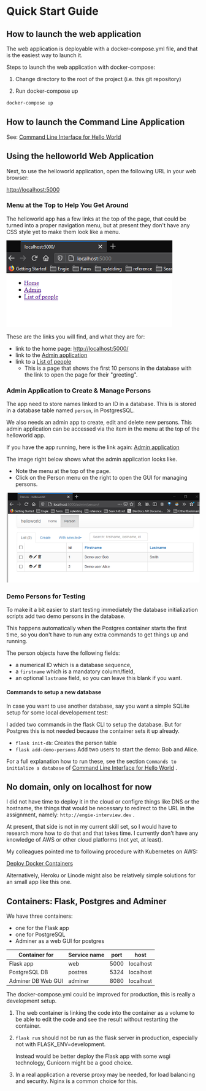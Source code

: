 # Quick Start Guide

## How to launch the web application

The web application is deployable with a docker-compose.yml file, and that is 
the easiest way to launch it.

Steps to launch the web application with docker-compose:

1. Change directory to the root of the project (i.e. this git repository) 

2. Run docker-compose up

```bash
docker-compose up
```

## How to launch the Command Line Application

See:  [Command Line Interface for Hello World](helloworld-cli.md)

## Using the helloworld Web Application

Next, to use the helloworld application, open the following URL in your web browser:

[http://localhost:5000](http://localhost:5000)

### Menu at the Top to Help You Get Around

The helloworld app has a few links at the top of the page, that could be turned into a proper navigation menu, but at present they don't have any CSS style yet to make them look like a menu.

![Menu of Hello-world](images/menu-hello-world.png)

These are the links you will find, and what they are for:

- link to the home page: [http://localhost:5000/](http://localhost:5000/)
- link to the [Admin application](http://localhost:5000/admin/)
- link to a [List of people](http://localhost:5000/listpersons)
  - This is a page that shows the first 10 persons in the database with the link to open the page for their "greeting".

### Admin Application to Create & Manage Persons

The app need to store names linked to an ID in a database. This is is stored in a database table named `person`, in PostgresSQL.

We also needs an admin app to create, edit and delete new persons.
This admin application can be accessed via the item in the menu at the top of 
the helloworld app.

If you have the app running, here is the link again: [Admin application](http://localhost:5000/admin/)

The image right below shows what the admin application looks like.

- Note the menu at the top of the page.
- Click on the Person menu on the right to open the GUI for managing persons.

![Menu of Hello-world](images/admin-person.png)

### Demo Persons for Testing

To make it a bit easier to start testing immediately the database initialization
scripts add two demo persons in the database.

This happens automatically when the Postgres container starts the first time,
so you don't have to run any extra commands to get things up and running.

The person objects have the following fields:

- a numerical ID which is a database sequence,
- a `firstname` which is a mandatory column/field,
- an optional `lastname` field, so you can leave this blank if you want.

#### Commands to setup a new database

In case you want to use another database, say you want a simple SQLite setup for some local developement test:

I added two commands in the flask CLI to setup the database. But for Postgres this is not needed because the container sets it up already.

- `flask init-db`: Creates the person table
- `flask add-demo-persons`  Add two users to start the demo: Bob and Alice.

For a full explanation how to run these, see the section
`Commands to initialize a database`
of [Command Line Interface for Hello World](helloworld-cli.md) .

## No domain, only on localhost for now

I did not have time to deploy it in the cloud or configre things like DNS or the hostname, the things that would be necessary to redirect to the URL in the assignment, namely: `http://engie-interview.dev` .

At present, that side is not in my current skill set, so I would have to research more how to do that and that takes time.
I currently don't have any knowledge of AWS or other cloud platforms (not yet, at least).

My colleagues pointed me to following procedure with Kubernetes on AWS:

[Deploy Docker Containers](https://aws.amazon.com/getting-started/hands-on/deploy-docker-containers/)

Alternatively, Heroku or Linode might also be relatively simple solutions for an small app like this one.

## Containers: Flask, Postgres and Adminer

We have three containers:

- one for the Flask app
- one for PostgreSQL
- Adminer as a web GUI for postgres

| Container for      | Service name | port | host      |
|--------------------|--------------|------|-----------|
| Flask app          | web          | 5000 | localhost |
| PostgreSQL DB      | postres      | 5324 | localhost |
| Adminer DB Web GUI | adminer      | 8080 | localhost |

The docker-compose.yml could be improved for production, this is really a development setup.

1. The web container is linking the code into the container as a volume to be able to edit the code and see the result without restarting the container.
  
2. `flask run` should not be run as the flask server in production, especially not with FLASK_ENV=development.

    Instead would be better deploy the Flask app with some wsgi technology, Gunicorn might be a good choice.

3. In a real application a reverse proxy may be needed, for load balancing and security. Nginx is a common choice for this.
